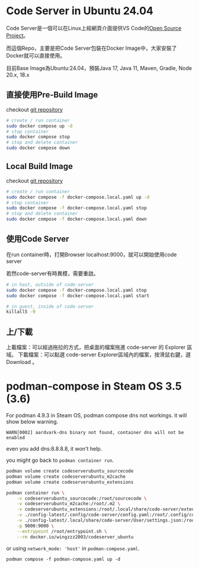 # Code Server in Ubuntu 24.04
Code Server是一個可以在Linux上經網頁介面提供VS Code的[Open Source Project](https://github.com/coder/code-server)。

而這個Repo，主要是把Code Server包裝在Docker Image中，大家安裝了Docker就可以直接使用。

目前Base Image為Ubuntu:24.04，預裝Java 17, Java 11, Maven, Gradle, Node 20.x, 18.x


## 直接使用Pre-Build Image
checkout [git repository](https://github.com/wingzero0/codeserverUbuntu)
```bash
# create / run container
sudo docker compose up -d
# stop container
sudo docker compose stop
# stop and delete container
sudo docker compose down
```

## Local Build Image
checkout [git repository](https://github.com/wingzero0/codeserverUbuntu)
```bash
# create / run container
sudo docker compose -f docker-compose.local.yaml up -d
# stop container
sudo docker compose -f docker-compose.local.yaml stop
# stop and delete container
sudo docker compose -f docker-compose.local.yaml down
```

## 使用Code Server
在run container時，打開Browser localhost:9000，就可以開始使用code server

若然code-server有時異模，需要重啟。

```bash
# in host, outside of code-server
sudo docker compose -f docker-compose.local.yaml stop
sudo docker compose -f docker-compose.local.yaml start

# in guest, inside of code-server
killall5 -9
```

## 上/下載
上載檔案：可以經過拖拉的方式，把桌面的檔案拖進 code-server 的 Explorer 區域。
下載檔案：可以點選 code-server Explorer區域內的檔案，按滑鼠右鍵，選 Download 。

# podman-compose in Steam OS 3.5 (3.6)
For podman 4.9.3 in Steam OS, podman compose dns not workings. it will show below warning.
```
WARN[0002] aardvark-dns binary not found, container dns will not be enabled
```
even you add dns:8.8.8.8, it won't help.

you might go back to `podman container run`.
```bash
podman volume create codeserverubuntu_sourcecode
podman volume create codeserverubuntu_m2cache
podman volume create codeserverubuntu_extensions

podman container run \
    -v codeserverubuntu_sourcecode:/root/sourcecode \
    -v codeserverubuntu_m2cache:/root/.m2 \
    -v codeserverubuntu_extensions:/root/.local/share/code-server/extensions/ \
    -v ./config-latest/.config/code-server/config.yaml:/root/.config/code-server/config.yaml \
    -v ./config-latest/.local/share/code-server/User/settings.json:/root/.local/share/code-server/User/settings.json \
    -p 9000:9000 \
    --entrypoint /root/entrypoint.sh \
    --rm docker.io/wingzzz2003/codeserver_ubuntu
```

or using `network_mode: 'host'` in `podman-compose.yaml`.
```
podman compose -f podman-compose.yaml up -d
```
